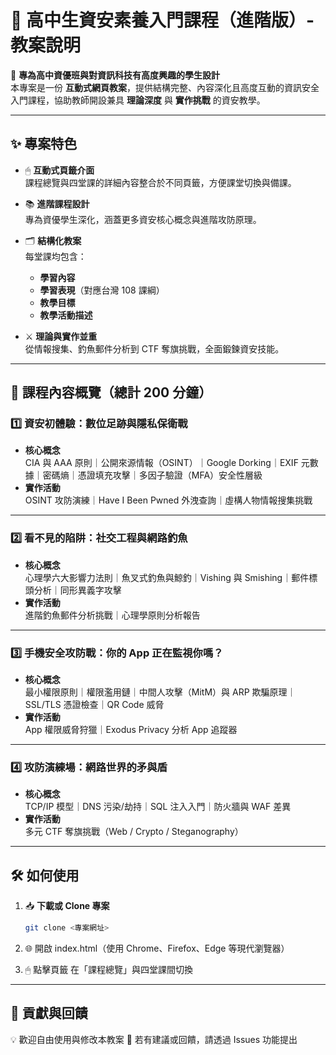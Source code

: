 # 🔐 高中生資安素養入門課程（進階版）- 教案說明

🎯 **專為高中資優班與對資訊科技有高度興趣的學生設計**  
本專案是一份 **互動式網頁教案**，提供結構完整、內容深化且高度互動的資訊安全入門課程，協助教師開設兼具 **理論深度** 與 **實作挑戰** 的資安教學。

---

## ✨ 專案特色

- 🖱 **互動式頁籤介面**  
  課程總覽與四堂課的詳細內容整合於不同頁籤，方便課堂切換與備課。

- 📚 **進階課程設計**  
  專為資優學生深化，涵蓋更多資安核心概念與進階攻防原理。

- 🗂 **結構化教案**  
  每堂課均包含：
  - **學習內容**
  - **學習表現**（對應台灣 108 課綱）
  - **教學目標**
  - **教學活動描述**

- ⚔ **理論與實作並重**  
  從情報搜集、釣魚郵件分析到 CTF 奪旗挑戰，全面鍛鍊資安技能。

---

## 📆 課程內容概覽（總計 200 分鐘）

### 1️⃣ 資安初體驗：數位足跡與隱私保衛戰
- **核心概念**  
  CIA 與 AAA 原則｜公開來源情報（OSINT）｜Google Dorking｜EXIF 元數據｜密碼熵｜憑證填充攻擊｜多因子驗證（MFA）安全性層級
- **實作活動**  
  OSINT 攻防演練｜Have I Been Pwned 外洩查詢｜虛構人物情報搜集挑戰

---

### 2️⃣ 看不見的陷阱：社交工程與網路釣魚
- **核心概念**  
  心理學六大影響力法則｜魚叉式釣魚與鯨釣｜Vishing 與 Smishing｜郵件標頭分析｜同形異義字攻擊
- **實作活動**  
  進階釣魚郵件分析挑戰｜心理學原則分析報告

---

### 3️⃣ 手機安全攻防戰：你的 App 正在監視你嗎？
- **核心概念**  
  最小權限原則｜權限濫用鏈｜中間人攻擊（MitM）與 ARP 欺騙原理｜SSL/TLS 憑證檢查｜QR Code 威脅
- **實作活動**  
  App 權限威脅狩獵｜Exodus Privacy 分析 App 追蹤器

---

### 4️⃣ 攻防演練場：網路世界的矛與盾
- **核心概念**  
  TCP/IP 模型｜DNS 污染/劫持｜SQL 注入入門｜防火牆與 WAF 差異
- **實作活動**  
  多元 CTF 奪旗挑戰（Web / Crypto / Steganography）

---

## 🛠 如何使用

1. 📥 **下載或 Clone 專案**  
   ```bash
   git clone <專案網址>
2. 🌐 開啟 index.html（使用 Chrome、Firefox、Edge 等現代瀏覽器）

3. 🖱 點擊頁籤 在「課程總覽」與四堂課間切換

---

## 💬 貢獻與回饋

💡 歡迎自由使用與修改本教案
📩 若有建議或回饋，請透過 Issues 功能提出
